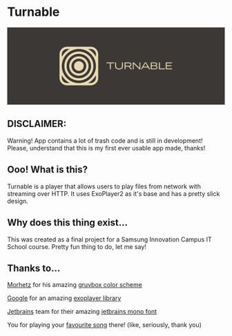# Turnable
![Artwork](artwork/header.png)
## DISCLAIMER:
Warning! App contains a lot of trash code and is still in development!
Please, understand that this is my first ever usable app made, thanks!
## Ooo! What is this?
Turnable is a player that allows users to play files from network with streaming over HTTP. It uses ExoPlayer2 as it's base and has a pretty slick design.
## Why does this thing exist...
This was created as a final project for a Samsung Innovation Campus IT School course. Pretty fun thing to do, let me say!
## Thanks to...
[Morhetz](https://github.com/morhetz) for his amazing [gruvbox color scheme](https://github.com/morhetz/gruvbox)

[Google](https://github.com/google) for an amazing [exoplayer library](https://github.com/google/ExoPlayer)

[Jetbrains](https://github.com/JetBrains) team for their amazing [jetbrains mono font](https://github.com/JetBrains/JetBrainsMono)

You for playing your [favourite song](https://youtu.be/dQw4w9WgXcQ) there! (like, seriously, thank you)
